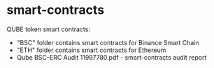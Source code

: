 # smart-contracts
QUBE token smart contracts:
 - "BSC" folder contains smart contracts for Binance Smart Chain
 - "ETH" folder contains smart contracts for Ethereum
 - Qube BSC-ERC Audit 11997780.pdf - smart-contracts audit report
